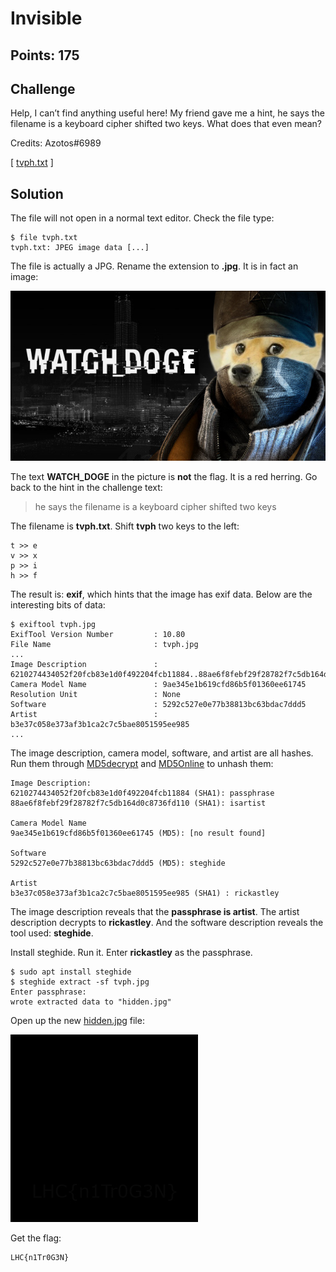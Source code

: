 # Invisible

## Points: 175

## Challenge

Help, I can’t find anything useful here! My friend gave me a hint, he says the filename is a keyboard cipher shifted two keys. What does that even mean?

Credits: Azotos#6989

[ [tvph.txt][1] ]

## Solution

The file will not open in a normal text editor. Check the file type:

```
$ file tvph.txt 
tvph.txt: JPEG image data [...]
```

The file is actually a JPG. Rename the extension to **.jpg**. It is in fact an image:

![watch_doge](./tvph.jpg)

The text **WATCH_DOGE** in the picture is **not** the flag. It is a red herring. Go back to the hint in the challenge text:
> he says the filename is a keyboard cipher shifted two keys

The filename is **tvph.txt**. Shift **tvph** two keys to the left:
```
t >> e
v >> x
p >> i
h >> f
```

The result is: **exif**, which hints that the image has exif data. Below are the interesting bits of data:
```
$ exiftool tvph.jpg 
ExifTool Version Number         : 10.80
File Name                       : tvph.jpg
...
Image Description               : 6210274434052f20fcb83e1d0f492204fcb11884..88ae6f8febf29f28782f7c5db164d0c8736fd110
Camera Model Name               : 9ae345e1b619cfd86b5f01360ee61745
Resolution Unit                 : None
Software                        : 5292c527e0e77b38813bc63bdac7ddd5
Artist                          : b3e37c058e373af3b1ca2c7c5bae8051595ee985
...
```

The image description, camera model, software, and artist are all hashes. Run them through [MD5decrypt][2] and [MD5Online][3] to unhash them:
```
Image Description:
6210274434052f20fcb83e1d0f492204fcb11884 (SHA1): passphrase
88ae6f8febf29f28782f7c5db164d0c8736fd110 (SHA1): isartist

Camera Model Name
9ae345e1b619cfd86b5f01360ee61745 (MD5): [no result found]

Software
5292c527e0e77b38813bc63bdac7ddd5 (MD5): steghide

Artist
b3e37c058e373af3b1ca2c7c5bae8051595ee985 (SHA1) : rickastley
```

The image description reveals that the **passphrase is artist**. The artist description decrypts to **rickastley**. And the software description reveals the tool used: **steghide**.

Install steghide. Run it. Enter **rickastley** as the passphrase. 
```
$ sudo apt install steghide
$ steghide extract -sf tvph.jpg
Enter passphrase: 
wrote extracted data to "hidden.jpg"
```

Open up the new [hidden.jpg][4] file:

![hidden][4]

Get the flag:
```
LHC{n1Tr0G3N}
```

[1]:./tvph.txt
[2]:https://md5decrypt.net
[3]:https://www.md5online.org/
[4]:./hidden.jpg